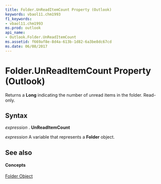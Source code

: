 ```yaml
---
title: Folder.UnReadItemCount Property (Outlook)
keywords: vbaol11.chm1993
f1_keywords:
- vbaol11.chm1993
ms.prod: outlook
api_name:
- Outlook.Folder.UnReadItemCount
ms.assetid: f669af8e-8d4a-613b-1d82-6a3be8dc67cd
ms.date: 06/08/2017
---
```



# Folder.UnReadItemCount Property (Outlook)

Returns a  **Long** indicating the number of unread items in the folder. Read-only.


## Syntax

 _expression_ . **UnReadItemCount**

 _expression_ A variable that represents a **Folder** object.


## See also


#### Concepts


[Folder Object](Outlook.Folder.md)

